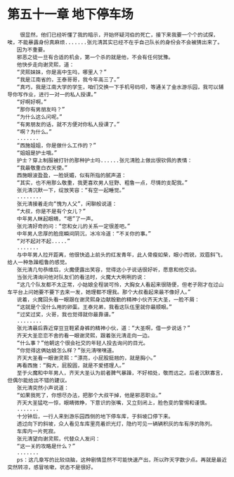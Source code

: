 # 第五十一章 地下停车场
        很显然，他们已经听懂了我的暗示，开始怀疑河伯的死亡，接下来我要一个个的试探，唉，不能暴露身份真麻烦.......张元清其实已经不在乎自己队长的身份会不会被猜出来了。
       因为不重要。
       邪恶之徒一旦有合适的机会，第一个杀的就是他，不会有任何犹豫。
       他快步走向谢灵熙，道：
       “灵熙妹妹，你是高中生吗，哪里人？”
       “我是江南省的，王泰哥哥，我今年高三了。”
       “真巧，我是江南大学的学生，咱们交换一下手机号码呗，等通关了金水游乐园，我可以辅导你写作业，进行一对一的私人授课。”
       “好啊好啊。”
       “那你有男朋友吗？”
       “为什么这么问呢。”
       “有男朋友的话，就不方便对你私人授课了。”
       “啊？为什么。”
       .......
       “西施姐姐，你是做什么工作的？”
       “姐姐是护士哦。”
       护士？穿上制服被打针的那种护士吗......张元清脸上做出很钦佩的表情：
       “我最敬重白衣天使。”
       西施眼波盈盈，一脸妩媚，似有所指的腻声道：
       “其实，也不用那么敬重，我更喜欢男人狂野、粗鲁一点，尽情的支配我。”
       张元清沉默一下，绽放笑容：“有空一起睡觉。”
       ........
       张元清接着走向“愧为人父”，闲聊般说道：
       “大叔，你是不是有个女儿？”
       中年男人眯起眼睛，“嗯”了一声。
       张元清好奇的问：“您和女儿的关系一定很差吧。”
       中年男人忠厚的脸庞瞬间阴沉，冰冷冷道：“不关你的事。”
       “对不起对不起.....”
       .......
       与中年男人拉开距离，他很快追上前头的红发青年，此人骨瘦如柴，眼小而锐，双眉斜飞，给人一种急躁粗鲁的感觉。
       张元清几句恭维后，火魔便露出笑容，觉得这小子说话很好听，愿意和他交谈。
       当张元清询问他对队友们的看法时，火魔大大咧咧的说：
       “这几个队友都不太正常，小姑娘全程装可怜，大胸女人看起来很随便，但老子刚才在过山车平台上问她要不要下去来一发，她理都不理我。那个大叔看起来最不像好人。”
       说着，火魔回头看一眼跟在谢灵熙身边献殷勤的精神小伙齐天大圣，一脸不屑：
       “这就是个没什么用的卵蛋。王泰兄弟，我看这队伍里就你最顺眼。”
       “过奖过奖，火哥，我也觉得就你最靠谱。”
       ........
       张元清最后靠近穿豆豆鞋紧身裤的精神小伙，道：“大圣啊，借一步说话？”
       齐天大圣恋恋不舍的看一眼谢灵熙，跟着张元清走向一边。
       “什么事？”他朝这个很会社交的年轻人投去询问的目光。
       “你觉得这俩姑娘怎么样？”张元清嘿嘿道。
       齐天大圣看一眼谢灵熙：“漂亮，小屁股挺翘的，就是胸小。”
       再看西施：“胸大，屁股圆，就是不爱搭理人。”
       至于火魔和中年男人，齐天大圣认为前者脾气暴躁，不好相处，敬而远之。后者沉默寡言，但偶尔能给出不错的建议。
       张元清突然小声说道：
       “如果我死了，你想尽办法，把那个大叔干掉，他是邪恶职业。”
       齐天大圣猛吃一惊，眼睛微睁，下意识的张嘴，又立刻闭上，脸色变的警惕和谨慎。
       .......
       十分钟后，一行人来到游乐园西侧的地下停车库，于斜坡口停下来。
       透过向下的斜坡，众人看见车库里亮着炽光灯，隐约可见一辆辆积灰的车有序的陈列。
       车库内一片死寂。
       张元清望向谢灵熙，代替众人发问：
       “这一关的攻略是什么？”
       .......
       ps：这几章写的比较烧脑，这种剧情显然不可能快速产出，所以昨天字数少点。再就是最近突然转凉，感冒咳嗽，状态不是很好。